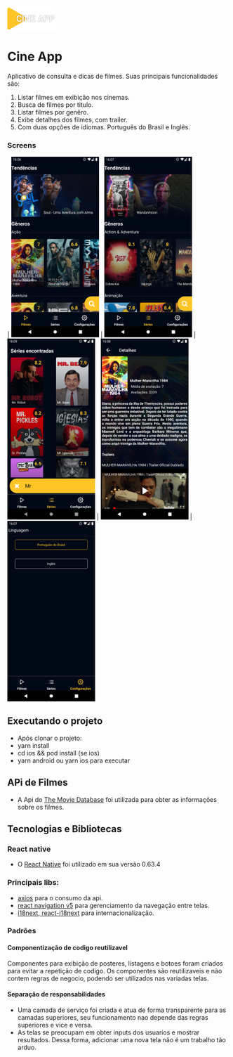 <img src="/src/assets/icon.png" height="55">

# Cine App

Aplicativo de consulta e dicas de filmes. Suas principais funcionalidades são:

1. Listar filmes em exibição nos cinemas.
2. Busca de filmes por titulo.
3. Listar filmes por genêro.
4. Exibe detalhes dos filmes, com trailer.
5. Com duas opções de idiomas. Português do Brasil e Inglês.

### Screens

| <img src="/screens/films.png" width="200">
| <img src="/screens/series.png" width="200">
| <img src="/screens/search.png" width="200">
| <img src="/screens/details.png" width="200">
| <img src="/screens/settings.png" width="200">

## Executando o projeto

- Após clonar o projeto:
- yarn install
- cd ios && pod install (se ios)
- yarn android ou yarn ios para executar

## APi de Filmes

- A Api do [The Movie Database](https://developers.themoviedb.org/3/getting-started/introduction) foi utilizada para obter as informações sobre os filmes.

## Tecnologias e Bibliotecas

### React native

- O [React Native](https://reactnative.dev/) foi utilizado em sua versão 0.63.4

### Principais libs:

- [axios](https://github.com/axios/axios) para o consumo da api.
- [react navigation v5](https://reactnavigation.org/) para gerenciamento da navegação entre telas.
- [i18next, react-i18next](https://www.i18next.com/) para internacionalização.

### Padrões

#### Componentização de codigo reutilizavel

Componentes para exibição de posteres, listagens e botoes foram criados para evitar a repetição de codigo. Os componentes são reutilizaveis e não contem regras de negocio, podendo ser utilizados nas variadas telas.

#### Separação de responsabilidades

- Uma camada de serviço foi criada e atua de forma transparente para as camadas superiores, seu funcionamento nao depende das regras superiores e vice e versa.
- As telas se preocupam em obter inputs dos usuarios e mostrar resultados. Dessa forma, adicionar uma nova tela não é um trabalho tão arduo.

